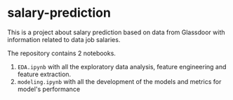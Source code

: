# salary-prediction
This is a project about salary prediction based on data from Glassdoor with information related to data job salaries.




The repository contains 2 notebooks.

1. `EDA.ipynb` with all the exploratory data analysis, feature engineering and feature extraction.
2. `modeling.ipynb` with all the development of the models and metrics for model's performance